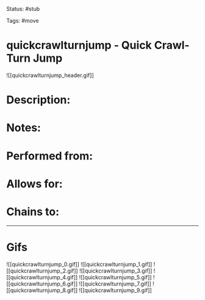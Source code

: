 Status: #stub

Tags: #move

# quickcrawlturnjump - Quick Crawl-Turn Jump
![[quickcrawlturnjump_header.gif]]
# Description:


# Notes:


# Performed from:


# Allows for:


# Chains to:


___
# Gifs
![[quickcrawlturnjump_0.gif]]
![[quickcrawlturnjump_1.gif]]
![[quickcrawlturnjump_2.gif]]
![[quickcrawlturnjump_3.gif]]
![[quickcrawlturnjump_4.gif]]
![[quickcrawlturnjump_5.gif]]
![[quickcrawlturnjump_6.gif]]
![[quickcrawlturnjump_7.gif]]
![[quickcrawlturnjump_8.gif]]
![[quickcrawlturnjump_9.gif]]